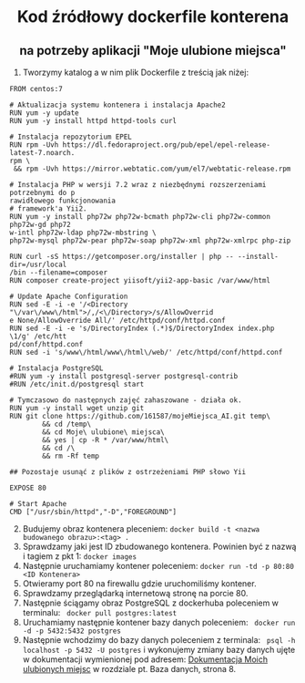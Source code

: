 <p align="center">
    <h1 align="center">Kod źródłowy dockerfile konterena </h1>
    <h2 align="center">na potrzeby aplikacji "Moje ulubione miejsca"</h2>
</p>

1. Tworzymy katalog a w nim plik Dockerfile z treścią jak niżej:

```
FROM centos:7

# Aktualizacja systemu kontenera i instalacja Apache2
RUN yum -y update
RUN yum -y install httpd httpd-tools curl

# Instalacja repozytorium EPEL
RUN rpm -Uvh https://dl.fedoraproject.org/pub/epel/epel-release-latest-7.noarch.                                                                                                                                                             rpm \
 && rpm -Uvh https://mirror.webtatic.com/yum/el7/webtatic-release.rpm

# Instalacja PHP w wersji 7.2 wraz z niezbędnymi rozszerzeniami potrzebnymi do p                                                                                                                                                             rawidłowego funkcjonowania
# framework'a Yii2.
RUN yum -y install php72w php72w-bcmath php72w-cli php72w-common php72w-gd php72                                                                                                                                                             w-intl php72w-ldap php72w-mbstring \
php72w-mysql php72w-pear php72w-soap php72w-xml php72w-xmlrpc php-zip

RUN curl -sS https://getcomposer.org/installer | php -- --install-dir=/usr/local                                                                                                                                                             /bin --filename=composer
RUN composer create-project yiisoft/yii2-app-basic /var/www/html

# Update Apache Configuration
RUN sed -E -i -e '/<Directory "\/var\/www\/html">/,/<\/Directory>/s/AllowOverrid                                                                                                                                                             e None/AllowOverride All/' /etc/httpd/conf/httpd.conf
RUN sed -E -i -e 's/DirectoryIndex (.*)$/DirectoryIndex index.php \1/g' /etc/htt                                                                                                                                                             pd/conf/httpd.conf
RUN sed -i 's/www\/html/www\/html\/web/' /etc/httpd/conf/httpd.conf

# Instalacja PostgreSQL
#RUN yum -y install postgresql-server postgresql-contrib
#RUN /etc/init.d/postgresql start

# Tymczasowo do następnych zajęć zahaszowane - działa ok.
RUN yum -y install wget unzip git
RUN git clone https://github.com/161587/mojeMiejsca_AI.git temp\
        && cd /temp\
        && cd Moje\ ulubione\ miejsca\
        && yes | cp -R * /var/www/html\
        && cd /\
        && rm -Rf temp

## Pozostaje usunąć z plików z ostrzeżeniami PHP słowo Yii

EXPOSE 80

# Start Apache
CMD ["/usr/sbin/httpd","-D","FOREGROUND"]
```

2. Budujemy obraz kontenera pleceniem:
```docker build -t <nazwa budowanego obrazu>:<tag> .```
2. Sprawdzamy jaki jest ID zbudowanego kontenera. Powinien być z nazwą i tagiem z pkt 1:
```docker images```
3. Następnie uruchamiamy kontener poleceniem:
```docker run -td -p 80:80 <ID Kontenera>```
4. Otwieramy port 80 na firewallu gdzie uruchomiliśmy kontener.
5. Sprawdzamy przeglądarką internetową stronę na porcie 80.
6. Następnie ściągamy obraz PostgreSQL z dockerhuba poleceniem w terminalu:
``` docker pull postgres:latest```
7. Uruchamiamy następnie kontener bazy danych poleceniem:
``` docker run -d -p 5432:5432 postgres```
8. Następnie wchodzimy do bazy danych poleceniem z terminala:
``` psql -h localhost -p 5432 -U postgres```
i wykonujemy zmiany bazy danych ujęte w dokumentacji wymienionej pod adresem:
<a href="https://docs.google.com/document/d/1MPXV-4yEcgtd6kaKuC3Gz5pMeHwQlx8I7ytoYtJ2Cd0/edit">Dokumentacja Moich ulubionych miejsc</a> w rozdziale pt. Baza danych, strona 8.

